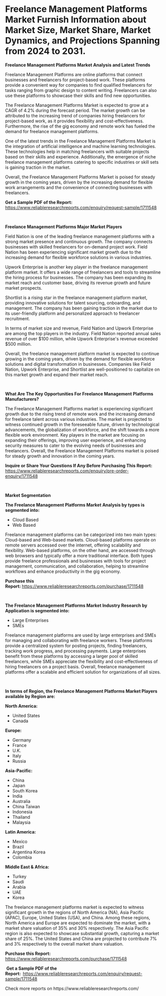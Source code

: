 <p><h1>Freelance Management Platforms Market Furnish Information about Market Size, Market Share, Market Dynamics, and Projections Spanning from 2024 to 2031.</h1></p><p><strong>Freelance Management Platforms Market Analysis and Latest Trends</strong></p>
<p><p>Freelance Management Platforms are online platforms that connect businesses and freelancers for project-based work. These platforms provide a convenient way for companies to find qualified freelancers for tasks ranging from graphic design to content writing. Freelancers can also use these platforms to showcase their skills and find new opportunities.</p><p>The Freelance Management Platforms Market is expected to grow at a CAGR of 4.2% during the forecast period. The market growth can be attributed to the increasing trend of companies hiring freelancers for project-based work, as it provides flexibility and cost-effectiveness. Furthermore, the rise of the gig economy and remote work has fueled the demand for freelance management platforms.</p><p>One of the latest trends in the Freelance Management Platforms Market is the integration of artificial intelligence and machine learning technologies. These technologies help in matching freelancers with suitable projects based on their skills and experience. Additionally, the emergence of niche freelance management platforms catering to specific industries or skill sets is gaining traction in the market.</p><p>Overall, the Freelance Management Platforms Market is poised for steady growth in the coming years, driven by the increasing demand for flexible work arrangements and the convenience of connecting businesses with freelancers.</p></p>
<p><strong>Get a Sample PDF of the Report:&nbsp;</strong> <a href="https://www.reliableresearchreports.com/enquiry/request-sample/1711548">https://www.reliableresearchreports.com/enquiry/request-sample/1711548</a></p>
<p>&nbsp;</p>
<p><strong>Freelance Management Platforms Major Market Players</strong></p>
<p><p>Field Nation is one of the leading freelance management platforms with a strong market presence and continuous growth. The company connects businesses with skilled freelancers for on-demand project work. Field Nation has been experiencing significant market growth due to the increasing demand for flexible workforce solutions in various industries.</p><p>Upwork Enterprise is another key player in the freelance management platform market. It offers a wide range of freelancers and tools to streamline the hiring process for businesses. The company has been expanding its market reach and customer base, driving its revenue growth and future market prospects.</p><p>Shortlist is a rising star in the freelance management platform market, providing innovative solutions for talent sourcing, onboarding, and management. The company has been gaining traction in the market due to its user-friendly platform and personalized approach to freelancer recruitment.</p><p>In terms of market size and revenue, Field Nation and Upwork Enterprise are among the top players in the industry. Field Nation reported annual sales revenue of over $100 million, while Upwork Enterprise's revenue exceeded $500 million.</p><p>Overall, the freelance management platform market is expected to continue growing in the coming years, driven by the demand for flexible workforce solutions and digital transformation in businesses. Companies like Field Nation, Upwork Enterprise, and Shortlist are well-positioned to capitalize on this market growth and expand their market reach.</p></p>
<p>&nbsp;</p>
<p><strong>What Are The Key Opportunities For Freelance Management Platforms Manufacturers?</strong></p>
<p><p>The Freelance Management Platforms market is experiencing significant growth due to the rising trend of remote work and the increasing demand for freelance talent across various industries. The market is projected to witness continued growth in the foreseeable future, driven by technological advancements, the globalization of workforce, and the shift towards a more flexible work environment. Key players in the market are focusing on expanding their offerings, improving user experience, and enhancing security measures to cater to the evolving needs of businesses and freelancers. Overall, the Freelance Management Platforms market is poised for steady growth and innovation in the coming years.</p></p>
<p><strong>Inquire or Share Your Questions If Any Before Purchasing This Report:</strong> <a href="https://www.reliableresearchreports.com/enquiry/pre-order-enquiry/1711548">https://www.reliableresearchreports.com/enquiry/pre-order-enquiry/1711548</a></p>
<p>&nbsp;</p>
<p><strong>Market Segmentation</strong></p>
<p><strong>The Freelance Management Platforms Market Analysis by types is segmented into:</strong></p>
<p><ul><li>Cloud Based</li><li>Web Based</li></ul></p>
<p><p>Freelance management platforms can be categorized into two main types: Cloud-based and Web-based markets. Cloud-based platforms operate on remote servers accessed over the internet, offering scalability and flexibility. Web-based platforms, on the other hand, are accessed through web browsers and typically offer a more traditional interface. Both types provide freelance professionals and businesses with tools for project management, communication, and collaboration, helping to streamline workflows and enhance productivity in the gig economy.</p></p>
<p><strong>Purchase this Report:&nbsp;</strong><a href="https://www.reliableresearchreports.com/purchase/1711548">https://www.reliableresearchreports.com/purchase/1711548</a></p>
<p>&nbsp;</p>
<p><strong>The Freelance Management Platforms Market Industry Research by Application is segmented into:</strong></p>
<p><ul><li>Large Enterprises</li><li>SMEs</li></ul></p>
<p><p>Freelance management platforms are used by large enterprises and SMEs for managing and collaborating with freelance workers. These platforms provide a centralized system for posting projects, finding freelancers, tracking work progress, and processing payments. Large enterprises benefit from these platforms by accessing a larger pool of skilled freelancers, while SMEs appreciate the flexibility and cost-effectiveness of hiring freelancers on a project basis. Overall, freelance management platforms offer a scalable and efficient solution for organizations of all sizes.</p></p>
<p>&nbsp;</p>
<p><strong>In terms of Region, the Freelance Management Platforms Market Players available by Region are:</strong></p>
<p>
    <p> <strong> North America: </strong>
        <ul>
            <li>United States</li>
            <li>Canada</li>
        </ul>
        </p> 
    <p> <strong> Europe: </strong>
        <ul>
            <li>Germany</li>
            <li>France</li>
            <li>U.K.</li>
            <li>Italy</li>
            <li>Russia</li>
        </ul>
        </p> 
    <p> <strong> Asia-Pacific: </strong>
        <ul>
            <li>China</li>
            <li>Japan</li>
            <li>South Korea</li>
            <li>India</li>
            <li>Australia</li>
            <li>China Taiwan</li>
            <li>Indonesia</li>
            <li>Thailand</li>
            <li>Malaysia</li>
        </ul>
        </p> 
    <p> <strong> Latin America: </strong>
        <ul>
            <li>Mexico</li>
            <li>Brazil</li>
            <li>Argentina Korea</li>
            <li>Colombia</li>
        </ul>
        </p> 
    <p> <strong> Middle East & Africa: </strong>
        <ul>
            <li>Turkey</li>
            <li>Saudi</li>
            <li>Arabia</li>
            <li>UAE</li>
            <li>Korea</li>
        </ul>
    </p>
    </p>
<p><p>The freelance management platforms market is expected to witness significant growth in the regions of North America (NA), Asia Pacific (APAC), Europe, United States (USA), and China. Among these regions, North America and Europe are expected to dominate the market, with a market share valuation of 35% and 30% respectively. The Asia Pacific region is also expected to showcase substantial growth, capturing a market share of 25%. The United States and China are projected to contribute 7% and 3% respectively to the overall market share valuation.</p></p>
<p><strong>Purchase this Report: </strong><a href="https://www.reliableresearchreports.com/purchase/1711548">https://www.reliableresearchreports.com/purchase/1711548</a></p>
<p>&nbsp;<strong>Get a Sample PDF of the Report:&nbsp;&nbsp;</strong><a href="https://www.reliableresearchreports.com/enquiry/request-sample/1711548">https://www.reliableresearchreports.com/enquiry/request-sample/1711548</a></p>
<p><strong></strong></p>
<p>Check more reports on https://www.reliableresearchreports.com/</p>